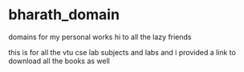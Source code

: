 # bharath_domain
domains for my personal works 
hi to all the lazy friends 

this is for all the vtu cse lab subjects and labs and i provided a link to download all the books as well 


